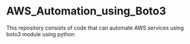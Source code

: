 # AWS_Automation_using_Boto3
This repository consists of code that can automate AWS services using boto3 module using python
